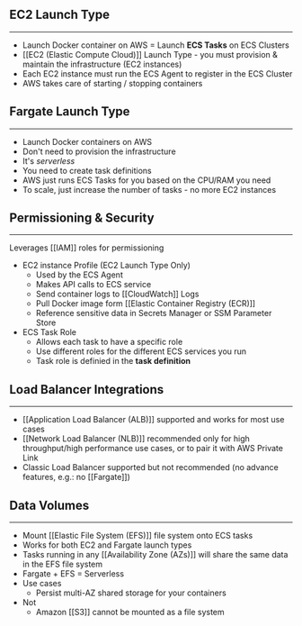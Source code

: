 ## EC2 Launch Type
---
- Launch Docker container on AWS = Launch __ECS Tasks__ on ECS Clusters
- [[EC2 (Elastic Compute Cloud)]] Launch Type - you must provision & maintain the infrastructure (EC2 instances)
- Each EC2 instance must run the ECS Agent to register in the ECS Cluster
- AWS takes care of starting / stopping containers

## Fargate Launch Type
---
- Launch Docker containers on AWS
- Don't need to provision the infrastructure
- It's _serverless_
- You need to create task definitions
- AWS just runs ECS Tasks for you based on the CPU/RAM you need
- To scale, just increase the number of tasks - no more EC2 instances

## Permissioning & Security
---
Leverages [[IAM]] roles for permissioning
- EC2 instance Profile (EC2 Launch Type Only)
	- Used by the ECS Agent
	- Makes API calls to ECS service
	- Send container logs to [[CloudWatch]] Logs
	- Pull Docker image form [[Elastic Container Registry (ECR)]]
	- Reference sensitive data in Secrets Manager or SSM Parameter Store
- ECS Task Role
	- Allows each task to have a specific role
	- Use different roles for the different ECS services you run
	- Task role is definied in the __task definition__

## Load Balancer Integrations
---
- [[Application Load Balancer (ALB)]] supported and works for most use cases
- [[Network Load Balancer (NLB)]] recommended only for high throughput/high performance use cases, or to pair it with AWS Private Link
- Classic Load Balancer supported but not recommended (no advance features, e.g.: no [[Fargate]])

## Data Volumes
---
- Mount [[Elastic File System (EFS)]] file system onto ECS tasks
- Works for both EC2 and Fargate launch types
- Tasks running in any [[Availability Zone (AZs)]] will share the same data in the EFS file system
- Fargate + EFS = Serverless
- Use cases
	- Persist multi-AZ shared storage for your containers
- Not 
	- Amazon [[S3]] cannot be mounted as a file system